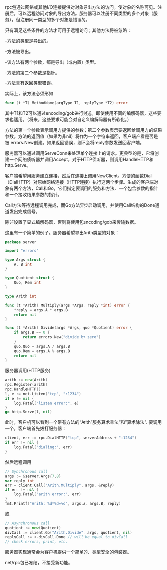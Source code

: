 

rpc包通过网络或其他I/O连接提供对对象导出方法的访问。使对象的名称可见。注册后，可以远程访问对象的导出方法。服务器可以注册不同类型的多个对象（服务），但注册同一类型的多个对象是错误的。

只有满足这些条件的方法才可用于远程访问；其他方法将被忽略：

-方法的类型是导出的。

-方法被导出。

-该方法有两个参数，都是导出（或内置）类型。

-方法的第二个参数是指针。

-方法具有返回类型错误。



实际上，该方法必须形如

```go
func (t *T) MethodName(argType T1, replyType *T2) error
```

其中T1和T2可以通过encoding/gob进行封送。即使使用不同的编解码器，这些要求也适用。（将来，这些要求可能会对自定义编解码器有所软化。）

方法的第一个参数表示调用方提供的参数；第二个参数表示要返回给调用方的结果参数。方法的返回值（如果为非nil）将作为一个字符串返回，客户端产看是否是被 errors.New创建。如果返回错误，则不会将reply参数发送回客户端。

服务器可以通过调用ServeConn来处理单个连接上的请求。更典型的是，它将创建一个网络侦听器并调用Accept，对于HTTP侦听器，则调用HandleHTTP和http.Serve。 

客户端希望用服务建立连接，然后在连接上调用NewClient。方便的函数Dial（DialHTTP）对原始网络连接（HTTP连接）执行这两个步骤。生成的客户端对象有两个方法，Call和Go，它们指定要调用的服务和方法、一个包含参数的指针和一个接收结果参数的指针。

Call方法等待远程调用完成，而Go方法异步启动调用，并使用Call结构的Done通道发出完成信号。

除非设置了显式编解码器，否则将使用包encoding/gob来传输数据。

这里有一个简单的例子。服务器希望导出Arith类型的对象：

```go
package server

import "errors"

type Args struct {
	A, B int
}

type Quotient struct {
	Quo, Rem int
}

type Arith int

func (t *Arith) Multiply(args *Args, reply *int) error {
	*reply = args.A * args.B
	return nil
}

func (t *Arith) Divide(args *Args, quo *Quotient) error {
	if args.B == 0 {
		return errors.New("divide by zero")
	}
	quo.Quo = args.A / args.B
	quo.Rem = args.A % args.B
	return nil
}
```

服务器调用(HTTP服务)

```go
arith := new(Arith)
rpc.Register(arith)
rpc.HandleHTTP()
l, e := net.Listen("tcp", ":1234")
if e != nil {
	log.Fatal("listen error:", e)
}
go http.Serve(l, nil)
```

此时，客户机可以看到一个带有方法的“Arith”服务算术乘法“和”算术除法". 要调用一个，客户端首先拨打服务器：

```go
client, err := rpc.DialHTTP("tcp", serverAddress + ":1234")
if err != nil {
	log.Fatal("dialing:", err)
}
```

然后远程调用

```go
// Synchronous call
args := &server.Args{7,8}
var reply int
err = client.Call("Arith.Multiply", args, &reply)
if err != nil {
	log.Fatal("arith error:", err)
}
fmt.Printf("Arith: %d*%d=%d", args.A, args.B, reply)
```

或

```go
// Asynchronous call
quotient := new(Quotient)
divCall := client.Go("Arith.Divide", args, quotient, nil)
replyCall := <-divCall.Done	// will be equal to divCall
// check errors, print, etc.
```

服务器实现通常会为客户机提供一个简单的、类型安全的包装器。



net/rpc包已冻结，不接受新功能。